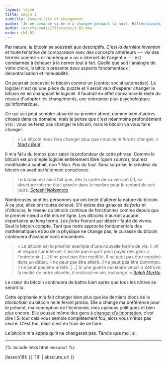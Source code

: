 ```yaml
---
layout: leçon
title: Leçon 1
subtitle: Immuabilité et changement
quote: "Je me demande si on m'a changée pendant la nuit. Réfléchissons. Étais-je la même lorsque je me suis levée ce matin ? Il me semble presque me souvenir que je me sentais un peu différente. Mais si je ne suis pas la même, la question se pose : « Qui puis-je bien être ? » Ah, en voilà, une grande énigme !"
audio: /assets/audio/21lessons/1-01.m4a
order: ch1-01
---
```


Par nature, le bitcoin se soustrait aux descriptifs. C'est *la dernière
invention* et toute tentative de comparaison avec des concepts antérieurs
--- via des termes comme « or numérique » ou « internet de l'argent » ---
est condamnée à échouer à le cerner tout à fait. Quelle que soit
l'analogie de votre choix, le bitcoin présente deux aspects fondamentaux :
décentralisation et immuabilité.

On pourrait concevoir le bitcoin comme un [contrat social automatisé]. Le
logiciel n'est qu'une pièce du puzzle et il serait vain d'espérer changer
le bitcoin en en changeant le logiciel. Il faudrait en effet convaincre
le reste du réseau d'adopter les changements, une entreprise plus
psychologique qu'informatique.

Ce qui suit peut sembler absurde au premier abord, comme bien d'autres
choses dans ce domaine, mais je pense que c'est néanmoins profondément
vrai : vous ne ferez pas changer le bitcoin, mais le bitcoin va vous faire
changer. 

> « Le bitcoin nous fera changer plus que nous ne le ferons changer. »
> <cite>[Marty Bent]</cite>

Il m'a fallu du temps pour saisir la profondeur de cette phrase. Comme
le bitcoin est un simple logiciel entièrement libre (*open source*),
tout est modifiable à souhait, non ? Non. *Pas du tout.* Sans surprise,
le créateur du bitcoin en avait parfaitement conscience.


> Le bitcoin est ainsi fait que, dès la sortie de sa version 0.1, sa
> structure interne était gravée dans le marbre pour le restant de ses
> jours.
> <cite>[Satoshi Nakamoto]</cite>

Nombreuses sont les personnes qui ont tenté d'altérer la nature du bitcoin.
À ce jour, elles ont toutes échoué. S'il existe des galaxies de *forks* et
d'*altcoins*, le réseau du bitcoin continue de fonctionner comme depuis que
le premier nœud a été mis en ligne. Les *altcoins* n'auront aucune importance
au long terme. Les *forks* finiront par dépérir faute de vivres. Seul le
bitcoin compte. Tant que notre approche fondamentale des mathématiques et/ou
de la physique ne change pas, le cuirassé du bitcoin continuera d'avancer sans
encombres.

> « Le bitcoin est le premier exemple d'une nouvelle forme de vie. Il vit
> et respire sur internet. Il existe parce qu'il peut payer des gens à
> l'entretenir. [...] Il ne peut pas être modifié. Il ne peut pas être entraîné
> dans un débat. Il ne peut pas être altéré. Il ne peut pas être corrompu. Il ne
> peut pas être arrêté. [...] Si une guerre nucléaire venait à détruire la
> moitié de notre planète, il resterait en vie, inchangé. »
> <cite>[Ralph Merkle]</cite>

Le cœur du bitcoin continuera de battre bien après que tous les nôtres
se seront tu.

Cette épiphanie m'a fait changer bien plus que les derniers blocs de la
*blockchain* du bitcoin ne le feront jamais. Elle a changé ma préférence
pour le présent, ma conception de l'économie, mes opinions politiques et
bien plus encore. Elle pousse même des gens à [changer d'alimentation][carnivores],
c'est dire ! Si tout cela vous semble complètement fou, alors vous n'êtes
pas seul·e. C'est fou, mais c'est en train de se faire.

Le bitcoin m'a appris qu'il ne changerait pas. Tandis que moi, si.

---

{% include links.html lesson=1 %}

<!-- Internal -->
[gravity]: https://dergigi.com/2019/05/01/bitcoins-gravity/
[proof-of-life]: https://dergigi.com/2019/08/07/proof-of-life/
[lesson18]: {{ '18' | absolute_url }}

<!-- Further Reading -->
[automated social contract]: https://medium.com/@hasufly/bitcoins-social-contract-1f8b05ee24a9
[carnivores]: https://motherboard.vice.com/en_us/article/ne74nw/inside-the-world-of-the-bitcoin-carnivores
[tftc]: https://tftc.io/tales-from-the-crypt/
[bent]: https://tftc.io/martys-bent/

<!-- Quotes -->
[Ralph Merkle]: http://merkle.com/papers/DAOdemocracyDraft.pdf
[Satoshi Nakamoto]: https://bitcointalk.org/index.php?topic=195.msg1611#msg1611

<!-- Twitter People -->
[Marty Bent]: https://twitter.com/martybent

<!-- Wikipedia -->
[alice]: https://en.wikipedia.org/wiki/Alice%27s_Adventures_in_Wonderland
[carroll]: https://en.wikipedia.org/wiki/Lewis_Carroll
